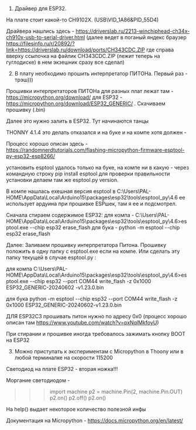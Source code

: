 ﻿1. Драйвер для ESP32.

На плате стоит какой-то CH9102X. (USB\VID_1A86&PID_55D4)

Драйвера нашлись здесь - https://driverslab.ru/2213-winchiphead-ch34x-ch910x-usb-to-serial-driver.html 
(далее ведет в поганый яндекс браузер https://filesinfo.ru/r/20892/?link=https://driverslab.ru/download/ports/CH343CDC.ZIP
где справа вверху ссылочка на файлик CH343CDC.ZIP (лежит теперь на гуглодиске) в нем экзешник сразу все сделал)

2. В плату необходимо прошить интерпретатор ПИТОНа. Первый раз - трэш)))

Прошивки интерпретаторов ПИТОНа для разных плат лежат там - https://micropython.org/download/
		для ESP32 - https://micropython.org/download/ESP32_GENERIC/ . Скачиваем прошивку (.bin)

Далее это нужно залить в ESP32. Тут начинаются танцы  

THONNY 4.1.4  это делать отказался и на буке и на компе хотя должен -

Процесс хорошо описан здесь - https://randomnerdtutorials.com/flashing-micropython-firmware-esptool-py-esp32-esp8266/

установить esptool удалось только на буке, на компе ни в какую  - через командную строку pip install esptool
для проверки правильности установки делаем там же  esptool.py version.

В компе нашлась exeшная версия esptool в C:\Users\PAL-HOME\AppData\Local\Arduino15\packages\esp32\tools\esptool_py\4.6 ее использует ардуина при прошивке 
ESPшек, там я ее и подсмотрел.

Сначала стираем содержимое ESP32:
	для компа  - C:\Users\PAL-HOME\AppData\Local\Arduino15\packages\esp32\tools\esptool_py\4.6>es
ptool.exe --chip esp32 erase_flash
	для бука - python -m esptool --chip esp32 erase_flash 

Далее: Заливаем прошивку интерпретатора Питона. Прошивку положить в одну папку с esptool.exe если на компе. Или 
сделать эту папку текущей в случае esptool.py :

для компа C:\Users\PAL-HOME\AppData\Local\Arduino15\packages\esp32\tools\esptool_py\4.6>es
ptool.exe --chip esp32 --port COM44 write_flash -z 0x1000 ESP32_GENERIC-20240602
-v1.23.0.bin

для бука python -m esptool --chip esp32 --port COM44 write_flash -z 0x1000 ESP32_GENERIC-20240602-v1.23.0.bin

ДЛЯ ESP32C3 прошивать питон нужно по адресу 0x0 (процесс хорошо описан там https://www.youtube.com/watch?v=pxNqlMkfoyU)

При стирании и прошивке иногда требовалось зажимать кнопку BOOT на ESP32

3. Можно приступать к экспериментам с Micropython в Thoony или в любой терминалке на скорости 115200

Светодиод на плате ESP32 - вторая ножка!!! 

Моргание светодиодом - 

>>> import machine
>>> p2 = machine.Pin(2, machine.Pin.OUT)
>>> p2.on()
>>> p2.off()
>>> p2.on()

На help() выдает некоторое количество полезной инфы


Документация на Micropython - https://docs.micropython.org/en/latest/
